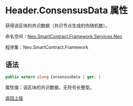 # Header.ConsensusData 属性

获得该区块的共识数据（共识节点生成的伪随机数）。

命名空间：[Neo.SmartContract.Framework.Services.Neo](../../Neo.md)

程序集：Neo.SmartContract.Framework

## 语法

```c#
public extern ulong ConsensusData { get; }
```

属性值：该区块的共识数据，无符号长整型。



[返回上级](../Header.md)